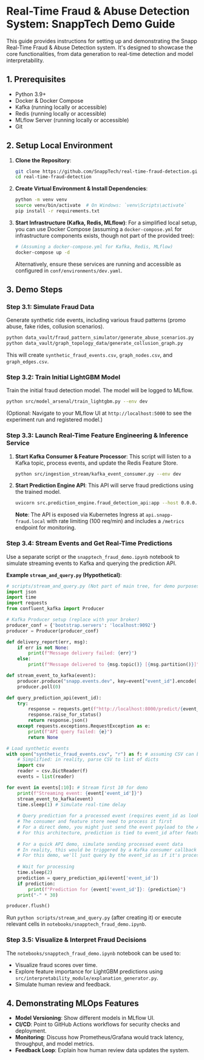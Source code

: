 # Real-Time Fraud & Abuse Detection System: SnappTech Demo Guide

This guide provides instructions for setting up and demonstrating the Snapp Real-Time Fraud & Abuse Detection system. It's designed to showcase the core functionalities, from data generation to real-time detection and model interpretability.

## 1. Prerequisites

*   Python 3.9+
*   Docker & Docker Compose
*   Kafka (running locally or accessible)
*   Redis (running locally or accessible)
*   MLflow Server (running locally or accessible)
*   Git

## 2. Setup Local Environment

1.  **Clone the Repository**:
    ```bash
    git clone https://github.com/SnappTech/real-time-fraud-detection.git
    cd real-time-fraud-detection
    ```

2.  **Create Virtual Environment & Install Dependencies**:
    ```bash
    python -m venv venv
    source venv/bin/activate  # On Windows: `venv\Scripts\activate`
    pip install -r requirements.txt
    ```

3.  **Start Infrastructure (Kafka, Redis, MLflow)**:
    For a simplified local setup, you can use Docker Compose (assuming a `docker-compose.yml` for infrastructure components exists, though not part of the provided tree):
    ```bash
    # (Assuming a docker-compose.yml for Kafka, Redis, MLflow)
    docker-compose up -d
    ```
    Alternatively, ensure these services are running and accessible as configured in `conf/environments/dev.yaml`.

## 3. Demo Steps

### Step 3.1: Simulate Fraud Data

Generate synthetic ride events, including various fraud patterns (promo abuse, fake rides, collusion scenarios).

```bash
python data_vault/fraud_pattern_simulator/generate_abuse_scenarios.py
python data_vault/graph_topology_data/generate_collusion_graph.py
```
This will create `synthetic_fraud_events.csv`, `graph_nodes.csv`, and `graph_edges.csv`.

### Step 3.2: Train Initial LightGBM Model

Train the initial fraud detection model. The model will be logged to MLflow.

```bash
python src/model_arsenal/train_lightgbm.py --env dev
```
(Optional: Navigate to your MLflow UI at `http://localhost:5000` to see the experiment run and registered model.)

### Step 3.3: Launch Real-Time Feature Engineering & Inference Service

1.  **Start Kafka Consumer & Feature Processor**: This script will listen to a Kafka topic, process events, and update the Redis Feature Store.
    ```bash
    python src/ingestion_stream/kafka_event_consumer.py --env dev
    ```
2.  **Start Prediction Engine API**: This API will serve fraud predictions using the trained model.
    ```bash
    uvicorn src.prediction_engine.fraud_detection_api:app --host 0.0.0.0 --port 8000
    ```
    **Note**: The API is exposed via Kubernetes Ingress at `api.snapp-fraud.local` with rate limiting (100 req/min) and includes a `/metrics` endpoint for monitoring.

### Step 3.4: Stream Events and Get Real-Time Predictions

Use a separate script or the `snapptech_fraud_demo.ipynb` notebook to simulate streaming events to Kafka and querying the prediction API.

**Example `stream_and_query.py` (Hypothetical)**:
```python
# scripts/stream_and_query.py (Not part of main tree, for demo purposes)
import json
import time
import requests
from confluent_kafka import Producer

# Kafka Producer setup (replace with your broker)
producer_conf = {'bootstrap.servers': 'localhost:9092'}
producer = Producer(producer_conf)

def delivery_report(err, msg):
    if err is not None:
        print(f"Message delivery failed: {err}")
    else:
        print(f"Message delivered to {msg.topic()} [{msg.partition()}]")

def stream_event_to_kafka(event):
    producer.produce("snapp.events.dev", key=event["event_id"].encode('utf-8'), value=json.dumps(event).encode('utf-8'), callback=delivery_report)
    producer.poll(0)

def query_prediction_api(event_id):
    try:
        response = requests.get(f"http://localhost:8000/predict/{event_id}")
        response.raise_for_status()
        return response.json()
    except requests.exceptions.RequestException as e:
        print(f"API query failed: {e}")
        return None

# Load synthetic events
with open("synthetic_fraud_events.csv", "r") as f: # assuming CSV can be read as dict per row
    # Simplified: in reality, parse CSV to list of dicts
    import csv
    reader = csv.DictReader(f)
    events = list(reader)

for event in events[:10]: # Stream first 10 for demo
    print(f"Streaming event: {event['event_id']}")
    stream_event_to_kafka(event)
    time.sleep(1) # Simulate real-time delay
    
    # Query prediction for a processed event (requires event_id as lookup)
    # The consumer and feature store need to process it first
    # For a direct demo, you might just send the event payload to the API directly
    # For this architecture, prediction is tied to event_id after features are materialized
    
    # For a quick API demo, simulate sending processed event data
    # In reality, this would be triggered by a Kafka consumer callback
    # For this demo, we'll just query by the event_id as if it's processed
    
    # Wait for processing
    time.sleep(2) 
    prediction = query_prediction_api(event['event_id']) 
    if prediction:
        print(f"Prediction for {event['event_id']}: {prediction}")
    print("-" * 30)

producer.flush()
```
Run `python scripts/stream_and_query.py` (after creating it) or execute relevant cells in `notebooks/snapptech_fraud_demo.ipynb`.

### Step 3.5: Visualize & Interpret Fraud Decisions

The `notebooks/snapptech_fraud_demo.ipynb` notebook can be used to:
*   Visualize fraud scores over time.
*   Explore feature importance for LightGBM predictions using `src/interpretability_module/explanation_generator.py`.
*   Simulate human review and feedback.

## 4. Demonstrating MLOps Features

*   **Model Versioning**: Show different models in MLflow UI.
*   **CI/CD**: Point to GitHub Actions workflows for security checks and deployment.
*   **Monitoring**: Discuss how Prometheus/Grafana would track latency, throughput, and model metrics.
*   **Feedback Loop**: Explain how human review data updates the system.